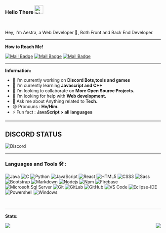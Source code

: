 ### Hello There <img src="https://user-images.githubusercontent.com/1303154/88677602-1635ba80-d120-11ea-84d8-d263ba5fc3c0.gif" width="28px" alt="hi"> 


<br/>


Hey, I'm Aestra, a Web Developer 🚀, Both Front and Back End Developer.

-----------------

**How to Reach Me!**

[![Mail Badge](https://img.shields.io/badge/-AestraTech-e74c3c?style=flat&labelColor=e74c3c&logo=youtube&logoColor=white)](https://youtube.com/channel/UCHvdoq_3hfsmpnntLqdsMmA) [![Mail Badge](https://img.shields.io/badge/-@Aestra_Dev-e84393?style=flat&labelColor=e84393&logo=instagram&logoColor=white)](https://instagram.com/Aestra_dev) [![Mail Badge](https://img.shields.io/badge/-@Aestra_Dev-00ACEE?style=flat&labelColor=00ACEE&logo=twitter&logoColor=white)](https://mobile.twitter.com/AestraDev)

-------------------


 **Information:**

- 🔭 I’m currently working on  **Discord Bots,tools and games**
- 🌱 I’m currently learning  **Javascript and C++**
- 👯 I’m looking to collaborate on **More Open Source Projects.**
- 🤔 I’m looking for help with  **Web development.**
- 💬 Ask me about  Anything related to **Tech.**
- 😄 Pronouns :  **He/Him.**
- ⚡ Fun fact : **JavaScript > all languages**


-------------

## DISCORD STATUS

![Discord](https://discord.c99.nl/widget/theme-3/757844447886311454.png)

--------------

### Languages and Tools 🛠 :

![Java](http://img.shields.io/badge/-Java-5B4638?style=flat-square&logo=java&logoColor=ffffff)
![C](http://img.shields.io/badge/-C-A8B9CC?style=flat-square&logo=c&logoColor=ffffff)
![Python](http://img.shields.io/badge/-Python-3776AB?style=flat-square&logo=python&logoColor=ffffff)
![JavaScript](https://img.shields.io/badge/-JavaScript-%23F7DF1C?style=flat-square&logo=javascript&logoColor=000000&labelColor=%23F7DF1C&color=%23FFCE5A)
![React](https://img.shields.io/badge/-React-61DAFB?style=flat-square&logo=react&logoColor=ffffff)
![HTML5](https://img.shields.io/badge/-HTML5-%23E44D27?style=flat-square&logo=html5&logoColor=ffffff)
![CSS3](https://img.shields.io/badge/-CSS3-%231572B6?style=flat-square&logo=css3)
![Sass](https://img.shields.io/badge/-Sass-%23CC6699?style=flat-square&logo=sass&logoColor=ffffff)
![Bootstrap](https://img.shields.io/badge/-Bootstrap-563D7C?style=flat-square&logo=Bootstrap)
![Markdown](https://img.shields.io/badge/-Markdown-000000?style=flat-square&logo=markdown)
![Nodejs](https://img.shields.io/badge/-Nodejs-339933?style=flat-square&logo=Node.js&logoColor=ffffff)
![Npm](https://img.shields.io/badge/-npm-CB3837?style=flat-square&logo=npm)
![Firebase](https://img.shields.io/badge/-Firebase-FFCA28?style=flat-square&logo=firebase&logoColor=ffffff)
![Microsoft Sql Server](https://img.shields.io/badge/-Sql%20Server-CC2927?style=flat-square&logo=microsoft-sql-server&logoColor=ffffff)
![Git](https://img.shields.io/badge/-Git-%23F05032?style=flat-square&logo=git&logoColor=%23ffffff)
![GitLab](https://img.shields.io/badge/-GitLab-FCA121?style=flat-square&logo=gitlab)
![GitHub](https://img.shields.io/badge/-GitHub-181717?style=flat-square&logo=github)
![VS Code](http://img.shields.io/badge/-VS%20Code-007ACC?style=flat-square&logo=visual-studio-code&logoColor=ffffff)
![Eclipse-IDE](http://img.shields.io/badge/-Eclipse-2C2255?style=flat-square&logo=eclipse&logoColor=ffffff)
![Powershell](http://img.shields.io/badge/-Powershell-5391FE?style=flat-square&logo=powershell&logoColor=ffffff)
![Windows](http://img.shields.io/badge/-Windows-0078D6?style=flat-square&logo=windows&logoColor=ffffff)

<br/>


-------------


**Stats:**  

<img align="left" src="https://github-readme-stats.vercel.app/api?username=AestraDev&show_icons=false&theme=tokyonight"><img align="right" src="https://github-readme-stats.vercel.app/api/top-langs/?username=Aestradev&theme=tokyonight&hide=batchfile">








